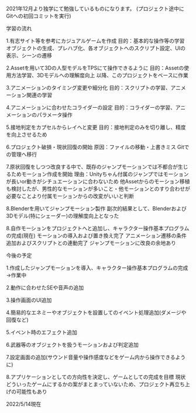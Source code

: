 2021年12月より独学にて勉強しているものになります。
(プロジェクト途中にGitへの初回コミットを実行)

学習の流れ

  1.有志サイト等を参考にカジュアルゲームを作成
    目的：基本的な操作等の学習
      オブジェクトの生成、プレハブ化、各オブジェクトへのスクリプト設定、UIの表示、シーンの遷移

  2.Assetを用いて3Dの人型モデルをTPSにて操作できるように
    目的：Assetの使用方法学習、3Dモデルへの理解度向上
      以降、このプロジェクトをベースに作業

  3.アニメーションのタイミング変更や細分化
    目的：スクリプトの学習、アニメーション関連の学習

  4.アニメーションに合わせたコライダーの設定
    目的：コライダーの学習、アニメーションのパラメータ操作

  5.接地判定をカプセルからレイへと変更
    目的：接地判定のみを切り離し、精度を向上させるため

  6.プロジェクト破損・現状回復の開始
    原因：ファイルの移動・上書きミス
      Gitでの管理へ移行

  7.原状回復をしつつ改良する中で、既存のジャンプモーションでは不都合が生じるためモーション作成を開始
    理由：Unityちゃん付属のジャンプではモーションが長いor動きがシチュエーションに合わないため
      他Assetからのモーション移植も検討したが、男性的なモーションが多いこと・他モーションとのすり合わせが必要なことより付属モーションからの改変がいいと判断

  8.Blenderを用いてジャンプモーション製作
    副次的結果として、Blenderおよび3Dモデル(特にシェーダー)の理解度向上となった
    
  8.自作モーションをプロジェクトへと追加し、キャラクター操作基本プログラムの完成(現在)
    モーションの導入および置き換え完了
    アニメーション遷移の条件追加およびスクリプトとの連動完了
    ジャンプモーションに改良の余地あり

今後の予定

  1.作成したジャンプモーションを導入、キャラクター操作基本プログラムの完成
    →作業中
    
   2.動作に合わせたSEや音声の追加
  
  3.操作画面のUI追加
  
  4.簡易的なエネミーやオブジェクトを設置してのイベント処理追加(ダメージや回復など)
  
  5.イベント時のエフェクト追加
  
  6.武器等のオブジェクトを扱うモーションおよび判定追加
  
  7.設定画面の追加(サウンド音量や操作感度などをゲーム内から操作できるように)
  
  8.アプリケーションとしての方向性を決定し、ゲームとしての完成を目標
    現状どういったゲームにするかの案がまとまっていないため、プロジェクト再立ち上げの可能性もあり
    
 2022/5/14現在
